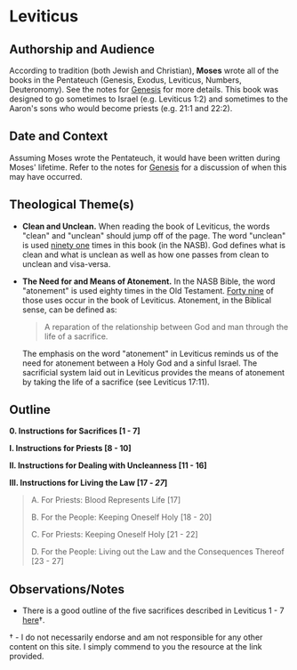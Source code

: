 # Leviticus

## Authorship and Audience
According to tradition (both Jewish and Christian), **Moses** wrote all of the books in the Pentateuch (Genesis, Exodus, Leviticus, Numbers, Deuteronomy). See the notes for [Genesis](genesis.html) for more details. This book was designed to go sometimes to Israel (e.g. Leviticus 1:2) and sometimes to the Aaron's sons who would become priests (e.g. 21:1 and 22:2).

## Date and Context
Assuming Moses wrote the Pentateuch, it would have been written during Moses' lifetime. Refer to the notes for [Genesis](genesis.html) for a discussion of when this may have occurred.

## Theological Theme(s)
- **Clean and Unclean.** When reading the book of Leviticus, the words "clean" and "unclean" should jump off of the page. The word "unclean" is used [ninety one](https://www.biblegateway.com/quicksearch/?qs_version=NASB&quicksearch=unclean&begin=3&end=3) times in this book (in the NASB). God defines what is clean and what is unclean as well as how one passes from clean to unclean and visa-versa.
- **The Need for and Means of Atonement.** In the NASB Bible, the word "atonement" is used eighty times in the Old Testament. [Forty nine](https://www.biblegateway.com/quicksearch/?qs_version=NASB&quicksearch=atonement&begin=3&end=3) of those uses occur in the book of Leviticus. Atonement, in the Biblical sense, can be defined as:

  > A reparation of the relationship between God and man through the life of a sacrifice.

  The emphasis on the word "atonement" in Leviticus reminds us of the need for atonement between a Holy God and a sinful Israel. The sacrificial system laid out in Leviticus provides the means of atonement by taking the life of a sacrifice (see Leviticus 17:11).

## Outline

**0. Instructions for Sacrifices [1 - 7]**

**I. Instructions for Priests [8 - 10]**

**II. Instructions for Dealing with Uncleanness [11 - 16]**

**III. Instructions for Living the Law [17 - *27*]**

  > A. For Priests: Blood Represents Life [17]
  > 
  > B. For the People: Keeping Oneself Holy [18 - 20]
  > 
  > C. For Priests: Keeping Oneself Holy [21 - 22]
  > 
  > D. For the People: Living out the Law and the Consequences Thereof [23 - 27]

## Observations/Notes
  - There is a good outline of the five sacrifices described in Leviticus 1 - 7 [here](https://rightlydividedbible.files.wordpress.com/2014/12/otsacrifices.png)†.

† - I do not necessarily endorse and am not responsible for any other content on this site. I simply commend to you the resource at the link provided.
